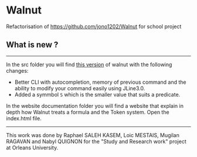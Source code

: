 # Walnut
Refactorisation of https://github.com/jono1202/Walnut for school project

## What is new ?
---
In the src folder you will find [this version](https://github.com/jono1202/Walnut) of walnut with the following changes:

- Better CLI with autocompletion, memory of previous command and the ability to modify your command easily using JLine3.0.
- Added a symmbol `S` which is the smaller value that suits a predicate.


In the website documentation folder you will find a website that explain in depth how Walnut treats a formula and the Token system. Open the index.html file.

---
This work was done by Raphael SALEH KASEM, Loic MESTAIS, Mugilan RAGAVAN and Nabyl QUIGNON for the "Study and Research work" project at Orleans University.
